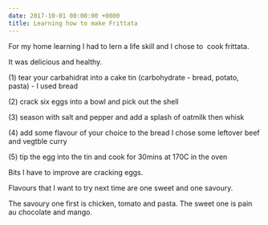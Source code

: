 ```yaml
---
date: 2017-10-01 00:00:00 +0000
title: Learning how to make Frittata
---
```



For my home learning I had to lern a life skill and I chose to  cook frittata.

It was delicious and healthy.

(1) tear your carbahidrat into a cake tin (carbohydrate - bread, potato, pasta) - I used bread

(2) crack six eggs into a bowl and pick out the shell

(3) season with salt and pepper and add a splash of oatmilk then whisk

(4) add some flavour of your choice to the bread I chose some leftover beef and vegtble curry

(5) tip the egg into the tin and cook for 30mins at 170C in the oven

Bits I have to improve are cracking eggs.

Flavours that I want to try next time are one sweet and one savoury.

The savoury one first is chicken, tomato and pasta. The sweet one is pain au chocolate and mango.